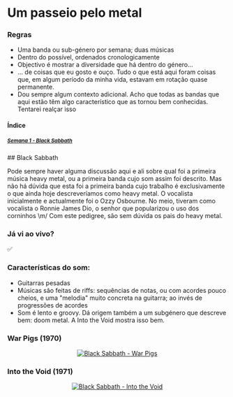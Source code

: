 # Um passeio pelo metal

### Regras
* Uma banda ou sub-género por semana; duas músicas
* Dentro do possível, ordenados cronologicamente
* Objectivo é mostrar a diversidade que há dentro do género...
* ... de coisas que eu gosto e ouço. Tudo o que está aqui foram coisas que, em algum período da minha vida, estavam em rotação quase permanente.
* Dou sempre algum contexto adicional. Acho que todas as bandas que aqui estão têm algo característico que as tornou bem conhecidas. Tentarei realçar isso

#### Índice

##### [<small>Semana 1 - Black Sabbath</small>](#sem1)  

<a name="sem1"/>
## Black Sabbath

Pode sempre haver alguma discussão aqui e ali sobre qual foi a primeira música heavy metal, ou a primeira banda cujo som assim foi descrito. Mas não há dúvida que esta foi a primeira banda cujo trabalho é exclusivamente o que ainda hoje descreveríamos como heavy metal. O vocalista inicialmente e actualmente foi o Ozzy Osbourne. No meio, tiveram como vocalista o Ronnie James Dio, o senhor que popularizou o uso dos corninhos \m/ Com este pedigree, são sem dúvida os pais do heavy metal.

### Já vi ao vivo?
&#9989;

### Características do som:
* Guitarras pesadas
* Músicas são feitas de riffs: sequências de notas, ou com acordes pouco cheios, e uma "melodia" muito concreta na guitarra; ao invés de progressões de acordes
* Som é lento e groovy. Dá origem também a um subgénero que descreve bem: doom metal. A Into the Void mostra isso bem.

### War Pigs (1970)
<div align="center">
  <a href="https://www.youtube.com/watch?v=LQUXuQ6Zd9w"><img src="https://img.youtube.com/vi/LQUXuQ6Zd9w/0.jpg" alt="Black Sabbath - War Pigs" target="_blank"></a>
</div>

### Into the Void (1971)
<div align="center">
  <a href="https://www.youtube.com/watch?v=xx6IwshTL6M"><img src="https://img.youtube.com/vi/xx6IwshTL6M/0.jpg" alt="Black Sabbath - Into the Void" target="_blank"></a>
</div>


